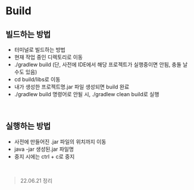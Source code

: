 # Build

## 빌드하는 방법
  * 터미널로 빌드하는 방법
  * 현재 작업 중인 디렉토리로 이동
  * ./gradlew build (단, 사전에 IDE에서 해당 프로젝트가 실행중이면 안됨, 충돌 날 수도 있음)
  * cd build/libs로 이동
  * 내가 생성한 프로젝트명.jar 파일 생성되면 build 완료
  * ./gradlew build 명령어로 안될 시, ./gradlew clean build로 실행

<br>

## 실행하는 방법
  * 사전에 만들어진 .jar 파일의 위치까지 이동
  * java -jar 생성된.jar 파일명
  * 중지 시에는 ctrl + c로 중지

<br>

> 22.06.21 정리
